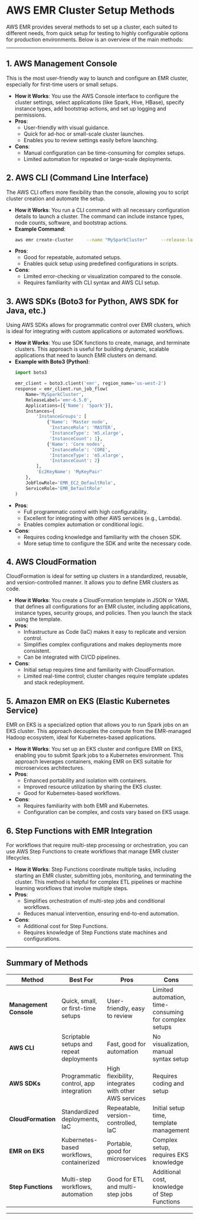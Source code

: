 
# AWS EMR Cluster Setup Methods

AWS EMR provides several methods to set up a cluster, each suited to different needs, from quick setup for testing to highly configurable options for production environments. Below is an overview of the main methods:

---

## 1. AWS Management Console

This is the most user-friendly way to launch and configure an EMR cluster, especially for first-time users or small setups.

- **How it Works**: You use the AWS Console interface to configure the cluster settings, select applications (like Spark, Hive, HBase), specify instance types, add bootstrap actions, and set up logging and permissions.
- **Pros**:
  - User-friendly with visual guidance.
  - Quick for ad-hoc or small-scale cluster launches.
  - Enables you to review settings easily before launching.
- **Cons**:
  - Manual configuration can be time-consuming for complex setups.
  - Limited automation for repeated or large-scale deployments.

## 2. AWS CLI (Command Line Interface)

The AWS CLI offers more flexibility than the console, allowing you to script cluster creation and automate the setup.

- **How it Works**: You run a CLI command with all necessary configuration details to launch a cluster. The command can include instance types, node counts, software, and bootstrap actions.
- **Example Command**:
  ```bash
  aws emr create-cluster     --name "MySparkCluster"     --release-label emr-6.5.0     --applications Name=Spark     --ec2-attributes KeyName=MyKeyPair     --instance-type m5.xlarge     --instance-count 3     --use-default-roles
  ```
- **Pros**:
  - Good for repeatable, automated setups.
  - Enables quick setup using predefined configurations in scripts.
- **Cons**:
  - Limited error-checking or visualization compared to the console.
  - Requires familiarity with CLI syntax and AWS CLI setup.

## 3. AWS SDKs (Boto3 for Python, AWS SDK for Java, etc.)

Using AWS SDKs allows for programmatic control over EMR clusters, which is ideal for integrating with custom applications or automated workflows.

- **How it Works**: You use SDK functions to create, manage, and terminate clusters. This approach is useful for building dynamic, scalable applications that need to launch EMR clusters on demand.
- **Example with Boto3 (Python)**:
  ```python
  import boto3

  emr_client = boto3.client('emr', region_name='us-west-2')
  response = emr_client.run_job_flow(
      Name='MySparkCluster',
      ReleaseLabel='emr-6.5.0',
      Applications=[{'Name': 'Spark'}],
      Instances={
          'InstanceGroups': [
              {'Name': 'Master node',
               'InstanceRole': 'MASTER',
               'InstanceType': 'm5.xlarge',
               'InstanceCount': 1},
              {'Name': 'Core nodes',
               'InstanceRole': 'CORE',
               'InstanceType': 'm5.xlarge',
               'InstanceCount': 2}
          ],
          'Ec2KeyName': 'MyKeyPair'
      },
      JobFlowRole='EMR_EC2_DefaultRole',
      ServiceRole='EMR_DefaultRole'
  )
  ```
- **Pros**:
  - Full programmatic control with high configurability.
  - Excellent for integrating with other AWS services (e.g., Lambda).
  - Enables complex automation or conditional logic.
- **Cons**:
  - Requires coding knowledge and familiarity with the chosen SDK.
  - More setup time to configure the SDK and write the necessary code.

## 4. AWS CloudFormation

CloudFormation is ideal for setting up clusters in a standardized, reusable, and version-controlled manner. It allows you to define EMR clusters as code.

- **How it Works**: You create a CloudFormation template in JSON or YAML that defines all configurations for an EMR cluster, including applications, instance types, security groups, and policies. Then you launch the stack using the template.
- **Pros**:
  - Infrastructure as Code (IaC) makes it easy to replicate and version control.
  - Simplifies complex configurations and makes deployments more consistent.
  - Can be integrated with CI/CD pipelines.
- **Cons**:
  - Initial setup requires time and familiarity with CloudFormation.
  - Limited real-time control; cluster changes require template updates and stack redeployment.

## 5. Amazon EMR on EKS (Elastic Kubernetes Service)

EMR on EKS is a specialized option that allows you to run Spark jobs on an EKS cluster. This approach decouples the compute from the EMR-managed Hadoop ecosystem, ideal for Kubernetes-based applications.

- **How it Works**: You set up an EKS cluster and configure EMR on EKS, enabling you to submit Spark jobs to a Kubernetes environment. This approach leverages containers, making EMR on EKS suitable for microservices architectures.
- **Pros**:
  - Enhanced portability and isolation with containers.
  - Improved resource utilization by sharing the EKS cluster.
  - Good for Kubernetes-based workflows.
- **Cons**:
  - Requires familiarity with both EMR and Kubernetes.
  - Configuration can be complex, and costs vary based on EKS usage.

## 6. Step Functions with EMR Integration

For workflows that require multi-step processing or orchestration, you can use AWS Step Functions to create workflows that manage EMR cluster lifecycles.

- **How it Works**: Step Functions coordinate multiple tasks, including starting an EMR cluster, submitting jobs, monitoring, and terminating the cluster. This method is helpful for complex ETL pipelines or machine learning workflows that involve multiple steps.
- **Pros**:
  - Simplifies orchestration of multi-step jobs and conditional workflows.
  - Reduces manual intervention, ensuring end-to-end automation.
- **Cons**:
  - Additional cost for Step Functions.
  - Requires knowledge of Step Functions state machines and configurations.

---

## Summary of Methods

| Method                 | Best For                                  | Pros                                       | Cons                                       |
|------------------------|-------------------------------------------|--------------------------------------------|--------------------------------------------|
| **Management Console** | Quick, small, or first-time setups        | User-friendly, easy to review              | Limited automation, time-consuming for complex setups |
| **AWS CLI**            | Scriptable setups and repeat deployments  | Fast, good for automation                  | No visualization, manual syntax setup      |
| **AWS SDKs**           | Programmatic control, app integration     | High flexibility, integrates with other AWS services | Requires coding and setup                 |
| **CloudFormation**     | Standardized deployments, IaC             | Repeatable, version-controlled, IaC        | Initial setup time, template management    |
| **EMR on EKS**         | Kubernetes-based workflows, containerized | Portable, good for microservices           | Complex setup, requires EKS knowledge      |
| **Step Functions**     | Multi-step workflows, automation          | Good for ETL and multi-step jobs           | Additional cost, knowledge of Step Functions|

---
